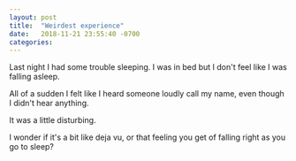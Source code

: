 ```yaml
---
layout: post
title:  "Weirdest experience"
date:   2018-11-21 23:55:40 -0700
categories: 
---
```


Last night I had some trouble sleeping. I was in bed but I don't feel like I was falling asleep. 

All of a sudden I felt like I heard someone loudly call my name, even though I didn't hear anything. 

It was a little disturbing.

I wonder if it's a bit like deja vu, or that feeling you get of falling right as you go to sleep?

